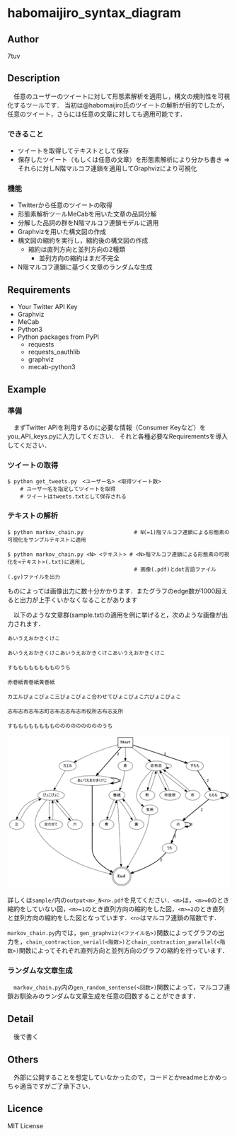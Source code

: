 habomaijiro_syntax_diagram
===

## Author
7tuv

## Description
　任意のユーザーのツイートに対して形態素解析を適用し，構文の規則性を可視化するツールです．
当初は@habomaijiro氏のツイートの解析が目的でしたが，任意のツイート，さらには任意の文章に対しても適用可能です．

### できること
* ツイートを取得してテキストとして保存
* 保存したツイート（もしくは任意の文章）を形態素解析により分かち書き ⇒ それらに対しN階マルコフ連鎖を適用してGraphvizにより可視化

### 機能
* Twitterから任意のツイートの取得
* 形態素解析ツールMeCabを用いた文章の品詞分解
* 分解した品詞の群をN階マルコフ連鎖モデルに適用
* Graphvizを用いた構文図の作成
* 構文図の縮約を実行し，縮約後の構文図の作成
	- 縮約は直列方向と並列方向の2種類
		- 並列方向の縮約はまだ不完全
* N階マルコフ連鎖に基づく文章のランダムな生成

## Requirements
* Your Twitter API Key
* Graphviz
* MeCab
* Python3
* Python packages from PyPI
	- requests
	- requests_oauthlib
	- graphviz
	- mecab-python3

## Example
### 準備
　まずTwitter APIを利用するのに必要な情報（Consumer Keyなど）をyou_API_keys.pyに入力してください．
それと各種必要なRequirementsを導入してください．

### ツイートの取得
	$ python get_tweets.py　<ユーザー名> <取得ツイート数>
		# ユーザー名を指定してツイートを取得
		# ツイートはtweets.txtとして保存される

### テキストの解析
	$ python markov_chain.py				# N(=1)階マルコフ連鎖による形態素の可視化をサンプルテキストに適用

	$ python markov_chain.py <N> <テキスト>	# <N>階マルコフ連鎖による形態素の可視化を<テキスト>(.txt)に適用し
											# 画像(.pdf)とdot言語ファイル(.gv)ファイルを出力

ものによっては画像出力に数十分かかります．またグラフのedge数が1000超えると出力が上手くいかなくなることがあります

　以下のような文章群(sample.txt)の適用を例に挙げると，次のような画像が出力されます．

	あいうえおかきくけこ
	
	あいうえおかきくけこあいうえおかきくけこあいうえおかきくけこ
	
	すもももももももものうち
	
	赤巻紙青巻紙黄巻紙
	
	カエルぴょこぴょこ三ぴょこぴょこ合わせてぴょこぴょこ六ぴょこぴょこ
	
	志布志市志布志町志布志志布志市役所志布志支所
	
	すもももももももものののののののののうち

![画像(outputs1_N1.pdfより)](sample/output1_N1.PNG)

詳しくは`sample/`内の`output<m>_N<n>.pdf`を見てください．`<m>`は，`<m>=0`のとき縮約をしていない図，`<m>=1`のとき直列方向の縮約をした図，`<m>=2`のとき直列と並列方向の縮約をした図となっています．`<n>`はマルコフ連鎖の階数です．

`markov_chain.py`内では，`gen_graphviz(<ファイル名>)`関数によってグラフの出力を，`chain_contraction_serial(<階数>)`と`chain_contraction_parallel(<階数>)`関数によってそれぞれ直列方向と並列方向のグラフの縮約を行っています．

### ランダムな文章生成
　`markov_chain.py`内の`gen_random_sentense(<回数>)`関数によって，マルコフ連鎖お馴染みのランダムな文章生成を任意の回数することができます．

## Detail
　後で書く

## Others
　外部に公開することを想定していなかったので，コードとかreadmeとかめっちゃ適当ですがご了承下さい．

## Licence
MIT License
